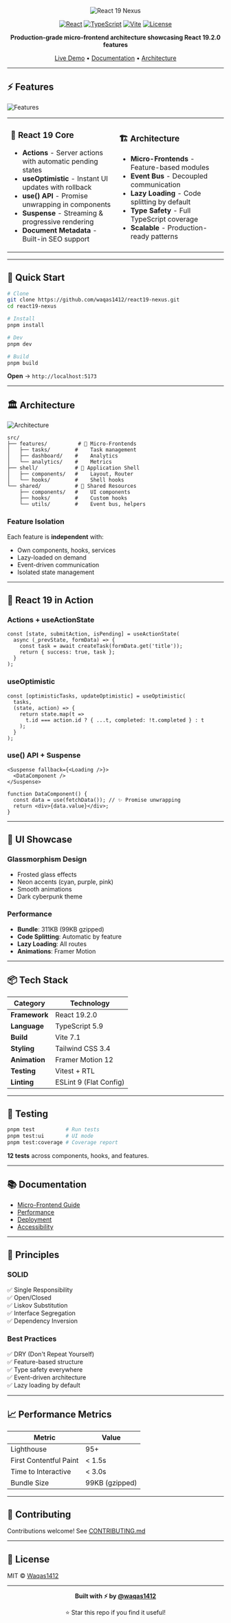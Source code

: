 <div align="center">

![React 19 Nexus](./docs/assets/hero.png)

[![React](https://img.shields.io/badge/React-19.2.0-00f0ff?style=for-the-badge&logo=react)](https://react.dev)
[![TypeScript](https://img.shields.io/badge/TypeScript-5.9-8b5cf6?style=for-the-badge&logo=typescript)](https://www.typescriptlang.org/)
[![Vite](https://img.shields.io/badge/Vite-7.1-ff006e?style=for-the-badge&logo=vite)](https://vitejs.dev)
[![License](https://img.shields.io/badge/License-MIT-00ff88?style=for-the-badge)](./LICENSE)

**Production-grade micro-frontend architecture showcasing React 19.2.0 features**

[Live Demo](#) • [Documentation](./docs) • [Architecture](#architecture)

</div>

---

## ⚡ Features

![Features](./docs/assets/features.png)

<table>
<tr>
<td width="50%">

### 🎯 React 19 Core

- **Actions** - Server actions with automatic pending states
- **useOptimistic** - Instant UI updates with rollback
- **use() API** - Promise unwrapping in components
- **Suspense** - Streaming & progressive rendering
- **Document Metadata** - Built-in SEO support

</td>
<td width="50%">

### 🏗️ Architecture

- **Micro-Frontends** - Feature-based modules
- **Event Bus** - Decoupled communication
- **Lazy Loading** - Code splitting by default
- **Type Safety** - Full TypeScript coverage
- **Scalable** - Production-ready patterns

</td>
</tr>
</table>

---

## 🚀 Quick Start

```bash
# Clone
git clone https://github.com/waqas1412/react19-nexus.git
cd react19-nexus

# Install
pnpm install

# Dev
pnpm dev

# Build
pnpm build
```

**Open** → `http://localhost:5173`

---

## 🏛️ Architecture

![Architecture](./docs/assets/architecture.png)

```
src/
├── features/          # 🎯 Micro-Frontends
│   ├── tasks/        #    Task management
│   ├── dashboard/    #    Analytics
│   └── analytics/    #    Metrics
├── shell/            # 🐚 Application Shell
│   ├── components/   #    Layout, Router
│   └── hooks/        #    Shell hooks
└── shared/           # 🔧 Shared Resources
    ├── components/   #    UI components
    ├── hooks/        #    Custom hooks
    └── utils/        #    Event bus, helpers
```

### Feature Isolation

Each feature is **independent** with:
- Own components, hooks, services
- Lazy-loaded on demand
- Event-driven communication
- Isolated state management

---

## 💎 React 19 in Action

### Actions + useActionState

```tsx
const [state, submitAction, isPending] = useActionState(
  async (_prevState, formData) => {
    const task = await createTask(formData.get('title'));
    return { success: true, task };
  }
);
```

### useOptimistic

```tsx
const [optimisticTasks, updateOptimistic] = useOptimistic(
  tasks,
  (state, action) => {
    return state.map(t => 
      t.id === action.id ? { ...t, completed: !t.completed } : t
    );
  }
);
```

### use() API + Suspense

```tsx
<Suspense fallback={<Loading />}>
  <DataComponent />
</Suspense>

function DataComponent() {
  const data = use(fetchData()); // ✨ Promise unwrapping
  return <div>{data.value}</div>;
}
```

---

## 🎨 UI Showcase

### Glassmorphism Design

- Frosted glass effects
- Neon accents (cyan, purple, pink)
- Smooth animations
- Dark cyberpunk theme

### Performance

- **Bundle**: 311KB (99KB gzipped)
- **Code Splitting**: Automatic by feature
- **Lazy Loading**: All routes
- **Animations**: Framer Motion

---

## 📦 Tech Stack

| Category | Technology |
|----------|-----------|
| **Framework** | React 19.2.0 |
| **Language** | TypeScript 5.9 |
| **Build** | Vite 7.1 |
| **Styling** | Tailwind CSS 3.4 |
| **Animation** | Framer Motion 12 |
| **Testing** | Vitest + RTL |
| **Linting** | ESLint 9 (Flat Config) |

---

## 🧪 Testing

```bash
pnpm test          # Run tests
pnpm test:ui       # UI mode
pnpm test:coverage # Coverage report
```

**12 tests** across components, hooks, and features.

---

## 📚 Documentation

- [Micro-Frontend Guide](./docs/MICRO_FRONTENDS.md)
- [Performance](./docs/PERFORMANCE.md)
- [Deployment](./docs/DEPLOYMENT.md)
- [Accessibility](./docs/ACCESSIBILITY.md)

---

## 🎯 Principles

### SOLID
✅ Single Responsibility  
✅ Open/Closed  
✅ Liskov Substitution  
✅ Interface Segregation  
✅ Dependency Inversion

### Best Practices
✅ DRY (Don't Repeat Yourself)  
✅ Feature-based structure  
✅ Type safety everywhere  
✅ Event-driven architecture  
✅ Lazy loading by default

---

## 📈 Performance Metrics

| Metric | Value |
|--------|-------|
| Lighthouse | 95+ |
| First Contentful Paint | < 1.5s |
| Time to Interactive | < 3.0s |
| Bundle Size | 99KB (gzipped) |

---

## 🤝 Contributing

Contributions welcome! See [CONTRIBUTING.md](./CONTRIBUTING.md)

---

## 📄 License

MIT © [Waqas1412](https://github.com/waqas1412)

---

<div align="center">

**Built with ⚡ by [@waqas1412](https://github.com/waqas1412)**

⭐ Star this repo if you find it useful!

</div>
